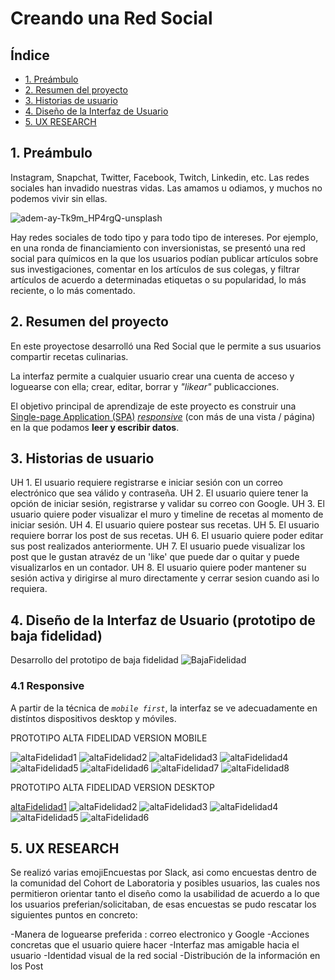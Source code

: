 # Creando una Red Social

## Índice

* [1. Preámbulo](#1-preámbulo)
* [2. Resumen del proyecto](#2-resumen-del-proyecto)
* [3. Historias de usuario](#3-historias-de-usuardeio)
* [4. Diseño de la Interfaz de Usuario](#4-diseño-de-la-interfaz-de-usuario)
* [5. UX RESEARCH](#5-ux-research)

## 1. Preámbulo

Instagram, Snapchat, Twitter, Facebook, Twitch, Linkedin, etc. Las redes
sociales han invadido nuestras vidas. Las amamos u odiamos, y muchos no podemos
vivir sin ellas.

![adem-ay-Tk9m_HP4rgQ-unsplash](https://user-images.githubusercontent.com/110297/135544666-4efa54f1-4ff6-4c4c-b398-6df04ef56117.jpg)

Hay redes sociales de todo tipo y para todo tipo de intereses. Por ejemplo,
en una ronda de financiamiento con inversionistas, se presentó una red social
para químicos en la que los usuarios podían publicar artículos sobre sus
investigaciones, comentar en los artículos de sus colegas, y filtrar artículos
de acuerdo a determinadas etiquetas o su popularidad, lo más reciente, o lo
más comentado.

## 2. Resumen del proyecto

En este proyectose desarrolló una Red Social que le permite a sus usuarios compartir recetas culinarias. 

La interfaz permite a cualquier usuario crear una cuenta de
acceso y loguearse con ella; crear, editar, borrar y _"likear"_ publicacciones.

El objetivo principal de aprendizaje de este proyecto es construir una
[Single-page Application (SPA)](https://es.wikipedia.org/wiki/Single-page_application)
[_responsive_](https://curriculum.laboratoria.la/es/topics/css/02-responsive) (con más de una vista / página)
en la que podamos **leer y escribir datos**.

## 3. Historias de usuario
UH 1. El usuario requiere registrarse e iniciar sesión con un correo electrónico que sea válido y contraseña. 
UH 2. El usuario quiere tener la opción de iniciar sesión, registrarse y validar su correo con Google. 
UH 3. El usuario quiere poder visualizar el muro y timeline de recetas al momento de iniciar sesión. 
UH 4. El usuario quiere postear sus recetas. 
UH 5. El usuario requiere borrar los post de sus recetas. 
UH 6. El usuario quiere poder editar sus post realizados anteriormente.
UH 7. El usuario puede visualizar los post que le gustan atravéz de un 'like' que puede dar o quitar y puede visualizarlos en un contador. 
UH 8. El usuario quiere poder mantener su sesión activa y dirigirse al muro directamente y cerrar sesion cuando asi lo requiera.

## 4. Diseño de la Interfaz de Usuario (prototipo de baja fidelidad)
Desarrollo del prototipo de baja fidelidad 
![BajaFidelidad](src/images/Desarrollo.jpeg)

### 4.1 Responsive
A partir de la técnica de _`mobile first`_, la interfaz se ve adecuadamente en distíntos dispositivos desktop y móviles. 

PROTOTIPO ALTA FIDELIDAD VERSION MOBILE

![altaFidelidad1](src/images/inicioMobile.jpeg)
![altaFidelidad2](src/images/registroMobile.jpeg)
![altaFidelidad3](src/images/modalPublicarMobile.jpeg)
![altaFidelidad4](src/images/btnEditarBorrarMobile.jpeg)
![altaFidelidad5](src/images/ModalEliminarMobile.jpeg)
![altaFidelidad6](src/images/btnEditarBorrarMobile.jpeg)
![altaFidelidad7](src/images/perfilMobile.jpeg)
![altaFidelidad8](src/images/mobileDespedida.jpeg)

PROTOTIPO ALTA FIDELIDAD VERSION DESKTOP

[altaFidelidad1](src/images/inicioDesktop.jpeg)
![altaFidelidad2](src/images/btnEditarBorrarDkt.jpeg)
![altaFidelidad3](src/images/inicioDesktop.jpeg)
![altaFidelidad4](src/images/modalPublicacion.jpeg)
![altaFidelidad5](src/images/modalborrarDkt.jpeg)
![altaFidelidad6](src/images/InterfazEscritorioCompleta.jpeg)


## 5. UX RESEARCH

Se realizó varias emojiEncuestas por Slack, asi como encuestas dentro de la comunidad del Cohort de Laboratoria y posibles usuarios, las cuales nos permitieron orientar tanto el diseño como la usabilidad de acuerdo a lo que los usuarios preferian/solicitaban, de esas encuestas se pudo rescatar los siguientes puntos en concreto:

-Manera de loguearse preferida : correo electronico y Google
-Acciones concretas que el usuario quiere hacer 
-Interfaz mas amigable hacia el usuario
-Identidad visual de la red social
-Distribución de la información en los Post 
